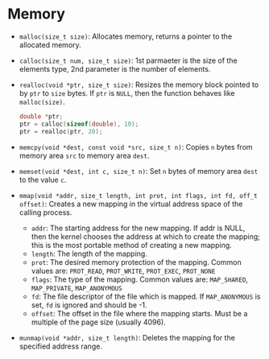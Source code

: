 # Memory

* `malloc(size_t size)`: Allocates memory, returns a pointer to the allocated memory.
* `calloc(size_t num, size_t size)`: 1st parmaeter is the size of the elements type, 2nd parameter is the number of elements.
* `realloc(void *ptr, size_t size)`: Resizes the memory block pointed to by `ptr` to `size` bytes. If `ptr` is `NULL`, then the function behaves like `malloc(size)`.

   ```c
   double *ptr;
   ptr = calloc(sizeof(double), 10);
   ptr = realloc(ptr, 20);
   ```

* `memcpy(void *dest, const void *src, size_t n)`: Copies `n` bytes from memory area `src` to memory area `dest`.
* `memset(void *dest, int c, size_t n)`: Set `n` bytes of memory area `dest` to the value `c`.
* `mmap(void *addr, size_t length, int prot, int flags, int fd, off_t offset)`: Creates a new mapping in the virtual address space of the calling process.
  * `addr`: The starting address for the new mapping. If addr is NULL, then the kernel chooses the address at which to create the mapping; this is the most portable method of creating a new mapping.
  * `length`: The length of the mapping.
  * `prot`: The desired memory protection of the mapping. Common values are: `PROT_READ`, `PROT_WRITE`, `PROT_EXEC`, `PROT_NONE`
  * `flags`: The type of the mapping. Common values are: `MAP_SHARED`, `MAP_PRIVATE`, `MAP_ANONYMOUS`
  * `fd`: The file descriptor of the file which is mapped. If `MAP_ANONYMOUS` is set, `fd` is ignored and should be -1.
  * `offset`: The offset in the file where the mapping starts. Must be a multiple of the page size (usually 4096).
* `munmap(void *addr, size_t length)`: Deletes the mapping for the specified address range.
